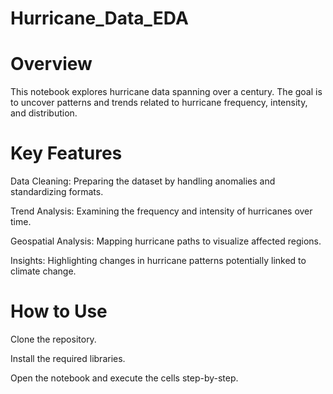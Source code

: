 # Hurricane_Data_EDA
# Overview

This notebook explores hurricane data spanning over a century. The goal is to uncover patterns and trends related to hurricane frequency, intensity, and distribution.

# Key Features

Data Cleaning: Preparing the dataset by handling anomalies and standardizing formats.

Trend Analysis: Examining the frequency and intensity of hurricanes over time.

Geospatial Analysis: Mapping hurricane paths to visualize affected regions.

Insights: Highlighting changes in hurricane patterns potentially linked to climate change.

# How to Use

Clone the repository.

Install the required libraries.

Open the notebook and execute the cells step-by-step.
